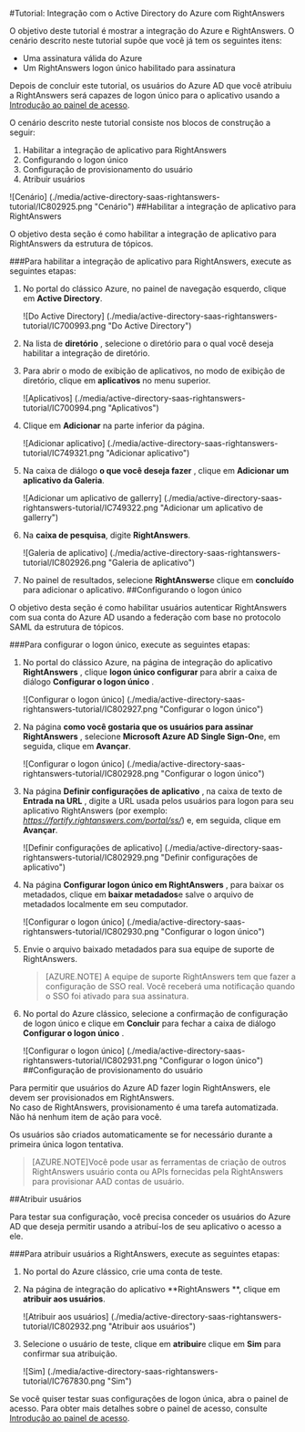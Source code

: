 <properties 
    pageTitle="Tutorial: Integração com o Active Directory do Azure com RightAnswers | Microsoft Azure" 
    description="Saiba como usar RightAnswers com o Azure Active Directory para habilitar o logon único, provisionamento automatizado e muito mais!" 
    services="active-directory" 
    authors="jeevansd"  
    documentationCenter="na" 
    manager="femila"/>
<tags 
    ms.service="active-directory" 
    ms.devlang="na" 
    ms.topic="article" 
    ms.tgt_pltfrm="na" 
    ms.workload="identity" 
    ms.date="09/26/2016" 
    ms.author="jeedes" />

#<a name="tutorial-azure-active-directory-integration-with-rightanswers"></a>Tutorial: Integração com o Active Directory do Azure com RightAnswers
  
O objetivo deste tutorial é mostrar a integração do Azure e RightAnswers. O cenário descrito neste tutorial supõe que você já tem os seguintes itens:

-   Uma assinatura válida do Azure
-   Um RightAnswers logon único habilitado para assinatura
  
Depois de concluir este tutorial, os usuários do Azure AD que você atribuiu a RightAnswers será capazes de logon único para o aplicativo usando a [Introdução ao painel de acesso](active-directory-saas-access-panel-introduction.md).
  
O cenário descrito neste tutorial consiste nos blocos de construção a seguir:

1.  Habilitar a integração de aplicativo para RightAnswers
2.  Configurando o logon único
3.  Configuração de provisionamento do usuário
4.  Atribuir usuários

![Cenário] (./media/active-directory-saas-rightanswers-tutorial/IC802925.png "Cenário")
##<a name="enabling-the-application-integration-for-rightanswers"></a>Habilitar a integração de aplicativo para RightAnswers
  
O objetivo desta seção é como habilitar a integração de aplicativo para RightAnswers da estrutura de tópicos.

###<a name="to-enable-the-application-integration-for-rightanswers-perform-the-following-steps"></a>Para habilitar a integração de aplicativo para RightAnswers, execute as seguintes etapas:

1.  No portal do clássico Azure, no painel de navegação esquerdo, clique em **Active Directory**.

    ![Do Active Directory] (./media/active-directory-saas-rightanswers-tutorial/IC700993.png "Do Active Directory")

2.  Na lista de **diretório** , selecione o diretório para o qual você deseja habilitar a integração de diretório.

3.  Para abrir o modo de exibição de aplicativos, no modo de exibição de diretório, clique em **aplicativos** no menu superior.

    ![Aplicativos] (./media/active-directory-saas-rightanswers-tutorial/IC700994.png "Aplicativos")

4.  Clique em **Adicionar** na parte inferior da página.

    ![Adicionar aplicativo] (./media/active-directory-saas-rightanswers-tutorial/IC749321.png "Adicionar aplicativo")

5.  Na caixa de diálogo **o que você deseja fazer** , clique em **Adicionar um aplicativo da Galeria**.

    ![Adicionar um aplicativo de gallerry] (./media/active-directory-saas-rightanswers-tutorial/IC749322.png "Adicionar um aplicativo de gallerry")

6.  Na **caixa de pesquisa**, digite **RightAnswers**.

    ![Galeria de aplicativo] (./media/active-directory-saas-rightanswers-tutorial/IC802926.png "Galeria de aplicativo")

7.  No painel de resultados, selecione **RightAnswers**e clique em **concluído** para adicionar o aplicativo.
##<a name="configuring-single-sign-on"></a>Configurando o logon único
  
O objetivo desta seção é como habilitar usuários autenticar RightAnswers com sua conta do Azure AD usando a federação com base no protocolo SAML da estrutura de tópicos.

###<a name="to-configure-single-sign-on-perform-the-following-steps"></a>Para configurar o logon único, execute as seguintes etapas:

1.  No portal do clássico Azure, na página de integração do aplicativo **RightAnswers** , clique **logon único configurar** para abrir a caixa de diálogo **Configurar o logon único** .

    ![Configurar o logon único] (./media/active-directory-saas-rightanswers-tutorial/IC802927.png "Configurar o logon único")

2.  Na página **como você gostaria que os usuários para assinar RightAnswers** , selecione **Microsoft Azure AD Single Sign-On**e, em seguida, clique em **Avançar**.

    ![Configurar o logon único] (./media/active-directory-saas-rightanswers-tutorial/IC802928.png "Configurar o logon único")

3.  Na página **Definir configurações de aplicativo** , na caixa de texto de **Entrada na URL** , digite a URL usada pelos usuários para logon para seu aplicativo RightAnswers (por exemplo: *https://fortify.rightanswers.com/portal/ss/*) e, em seguida, clique em **Avançar**.

    ![Definir configurações de aplicativo] (./media/active-directory-saas-rightanswers-tutorial/IC802929.png "Definir configurações de aplicativo")

4.  Na página **Configurar logon único em RightAnswers** , para baixar os metadados, clique em **baixar metadados**e salve o arquivo de metadados localmente em seu computador.

    ![Configurar o logon único] (./media/active-directory-saas-rightanswers-tutorial/IC802930.png "Configurar o logon único")

5.  Envie o arquivo baixado metadados para sua equipe de suporte de RightAnswers.

    >[AZURE.NOTE] A equipe de suporte RightAnswers tem que fazer a configuração de SSO real.
Você receberá uma notificação quando o SSO foi ativado para sua assinatura.

6.  No portal do Azure clássico, selecione a confirmação de configuração de logon único e clique em **Concluir** para fechar a caixa de diálogo **Configurar o logon único** .

    ![Configurar o logon único] (./media/active-directory-saas-rightanswers-tutorial/IC802931.png "Configurar o logon único")
##<a name="configuring-user-provisioning"></a>Configuração de provisionamento do usuário
  
Para permitir que usuários do Azure AD fazer login RightAnswers, ele devem ser provisionados em RightAnswers.  
No caso de RightAnswers, provisionamento é uma tarefa automatizada.  
Não há nenhum item de ação para você.
  
Os usuários são criados automaticamente se for necessário durante a primeira única logon tentativa.

>[AZURE.NOTE]Você pode usar as ferramentas de criação de outros RightAnswers usuário conta ou APIs fornecidas pela RightAnswers para provisionar AAD contas de usuário.

##<a name="assigning-users"></a>Atribuir usuários
  
Para testar sua configuração, você precisa conceder os usuários do Azure AD que deseja permitir usando a atribuí-los de seu aplicativo o acesso a ele.

###<a name="to-assign-users-to-rightanswers-perform-the-following-steps"></a>Para atribuir usuários a RightAnswers, execute as seguintes etapas:

1.  No portal do Azure clássico, crie uma conta de teste.

2.  Na página de integração do aplicativo **RightAnswers **, clique em **atribuir aos usuários**.

    ![Atribuir aos usuários] (./media/active-directory-saas-rightanswers-tutorial/IC802932.png "Atribuir aos usuários")

3.  Selecione o usuário de teste, clique em **atribuir**e clique em **Sim** para confirmar sua atribuição.

    ![Sim] (./media/active-directory-saas-rightanswers-tutorial/IC767830.png "Sim")
  
Se você quiser testar suas configurações de logon única, abra o painel de acesso. Para obter mais detalhes sobre o painel de acesso, consulte [Introdução ao painel de acesso](active-directory-saas-access-panel-introduction.md).
